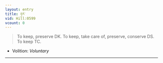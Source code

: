 ```yaml
---
layout: entry
title: ཉར་
vid: Hill:0599
vcount: 0
---
```

> To keep, preserve DK\. To keep, take care of, preserve, conserve DS\. To keep TC\.

* Volition: _Voluntary_

---

